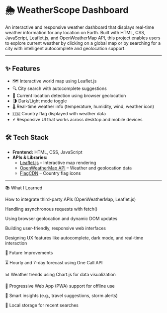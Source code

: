 # 🌦️ WeatherScope Dashboard

An interactive and responsive weather dashboard that displays real-time weather information for any location on Earth. Built with HTML, CSS, JavaScript, Leaflet.js, and OpenWeatherMap API, this project enables users to explore current weather by clicking on a global map or by searching for a city with intelligent autocomplete and geolocation support.

---

## ✨ Features

- 🗺️ Interactive world map using Leaflet.js
- 🔍 City search with autocomplete suggestions
- 📍 Current location detection using browser geolocation
- 🌗 Dark/Light mode toggle
- 🌡️ Real-time weather info (temperature, humidity, wind, weather icon)
- 🇺🇳 Country flag displayed with weather data
- ⚡ Responsive UI that works across desktop and mobile devices



## 🛠 Tech Stack

- **Frontend:** HTML, CSS, JavaScript
- **APIs & Libraries:**
  - [Leaflet.js](https://leafletjs.com/) – Interactive map rendering
  - [OpenWeatherMap API](https://openweathermap.org/) – Weather and geolocation data
  - [FlagCDN](https://flagcdn.com/) – Country flag icons

---
📚 What I Learned

How to integrate third-party APIs (OpenWeatherMap, Leaflet.js)

Handling asynchronous requests with fetch()

Using browser geolocation and dynamic DOM updates

Building user-friendly, responsive web interfaces

Designing UX features like autocomplete, dark mode, and real-time interaction

📌 Future Improvements

⏳ Hourly and 7-day forecast using One Call API

📊 Weather trends using Chart.js for data visualization

📱 Progressive Web App (PWA) support for offline use

🧠 Smart insights (e.g., travel suggestions, storm alerts)

💾 Local storage for recent searches





